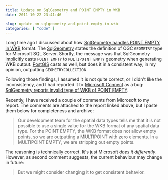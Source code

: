 ```yaml
---
title: Update on SqlGeometry and POINT EMPTY in WKB
date: 2011-10-22 23:41:46

slug: update-on-sqlgeometry-and-point-empty-in-wkb
categories: [ "code" ]
---
```


Long time ago I discussed about how [SqlGeometry handles POINT EMPTY in ](http://mateusz.loskot.net/?p=1914)[WKB](http://en.wikipedia.org/wiki/Well-known_text) format. The [SqlGeometry](http://msdn.microsoft.com/en-us/library/microsoft.sqlserver.types.sqlgeometry%28SQL.105%29.aspx) states the definition of OGC `GEOMETRY` type for Microsoft SQL Server. Shortly, the message was that SqlGeometry implicitly casts `POINT EMPTY` to `MULTIPOINT EMPTY` geometry when generating WKB output. [PostGIS](http://www.postgis.org) casts as well, but does it in a consistent way, in my opinion, outputting `GEOMETRYCOLLECTION`.


Following those findings, I assumed it is not quite correct, or I didn't like the inconsistency, and I had reported it to [Microsoft Connect](http://connect.microsoft.com/) as a bug: [SqlGeometry reports invalid type of WKB of POINT EMPTY](http://connect.microsoft.com/SQLServer/feedback/details/537018/sqlgeometry-reports-invalid-type-of-wkb-of-point-empty).


Recently, I have received a couple of comments from Microsoft to my report. The comments are attached to the report linked above, but I paste them below for completeness and archive:


> Our development team for the spatial data types tells me that it is not
> possible to use a single value for the WKB format of any spatial data type.
> For the POINT EMPTY, the WKB format does not allow empty points,
> so we are outputting a MULTIPOINT with zero elements.
> In a MULTIPOINT EMPTY, we are stripping out empty points.


The reasoning is technically correct. It's just Microsoft _does it differently_. However, as second comment suggests, the current behaviour may change in future:


> But we might consider changing it to get consistent behavior.
